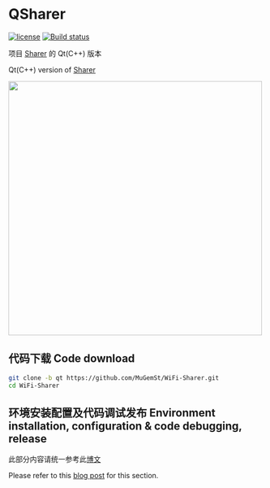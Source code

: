 # QSharer
[![license](https://img.shields.io/github/license/MuGemSt/WiFi-Sharer.svg)](https://github.com/MuGemSt/WiFi-Sharer/blob/main/LICENSE)
[![Build status](https://ci.appveyor.com/api/projects/status/soduqye3dylqgaar?svg=true)](https://ci.appveyor.com/project/MuGemSt/wifi-sharer)

项目 [Sharer](https://github.com/MuGemSt/Sharer) 的 Qt(C++) 版本

Qt(C++) version of [Sharer](https://github.com/MuGemSt/WiFi-Sharer)

<img width="500" src="https://user-images.githubusercontent.com/20459298/233094268-e0e3f845-912f-479f-a01a-f749cba6b057.png" />

## 代码下载 Code download
```bash
git clone -b qt https://github.com/MuGemSt/WiFi-Sharer.git
cd WiFi-Sharer
```

## 环境安装配置及代码调试发布 Environment installation, configuration & code debugging, release
此部分内容请统一参考此[博文](https://www.cnblogs.com/MuGem/p/17017055.html)

Please refer to this [blog post](https://www.cnblogs.com/MuGem/p/17017063.html) for this section.